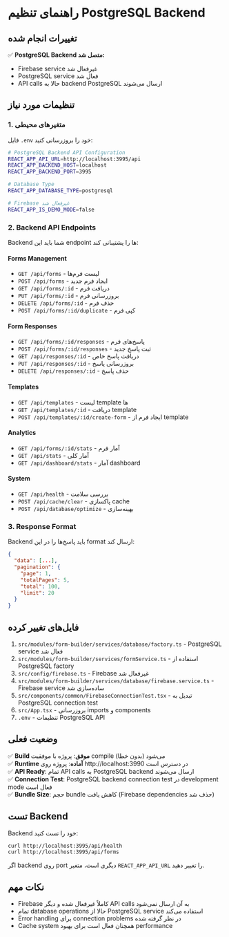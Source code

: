 # راهنمای تنظیم PostgreSQL Backend

## تغییرات انجام شده

✅ **PostgreSQL Backend متصل شد:**
- Firebase service غیرفعال شد
- PostgreSQL service فعال شد  
- API calls حالا به backend PostgreSQL ارسال می‌شوند

## تنظیمات مورد نیاز

### 1. متغیرهای محیطی
فایل `.env` خود را بروزرسانی کنید:

```bash
# PostgreSQL Backend API Configuration
REACT_APP_API_URL=http://localhost:3995/api
REACT_APP_BACKEND_HOST=localhost
REACT_APP_BACKEND_PORT=3995

# Database Type
REACT_APP_DATABASE_TYPE=postgresql

# Firebase غیرفعال شد
REACT_APP_IS_DEMO_MODE=false
```

### 2. Backend API Endpoints
Backend شما باید این endpoint ها را پشتیبانی کند:

#### Forms Management
- `GET /api/forms` - لیست فرم‌ها
- `POST /api/forms` - ایجاد فرم جدید
- `GET /api/forms/:id` - دریافت فرم
- `PUT /api/forms/:id` - بروزرسانی فرم
- `DELETE /api/forms/:id` - حذف فرم
- `POST /api/forms/:id/duplicate` - کپی فرم

#### Form Responses
- `GET /api/forms/:id/responses` - پاسخ‌های فرم
- `POST /api/forms/:id/responses` - ثبت پاسخ جدید
- `GET /api/responses/:id` - دریافت پاسخ خاص
- `PUT /api/responses/:id` - بروزرسانی پاسخ
- `DELETE /api/responses/:id` - حذف پاسخ

#### Templates
- `GET /api/templates` - لیست template ها
- `GET /api/templates/:id` - دریافت template
- `POST /api/templates/:id/create-form` - ایجاد فرم از template

#### Analytics
- `GET /api/forms/:id/stats` - آمار فرم
- `GET /api/stats` - آمار کلی
- `GET /api/dashboard/stats` - آمار dashboard

#### System
- `GET /api/health` - بررسی سلامت
- `POST /api/cache/clear` - پاکسازی cache
- `POST /api/database/optimize` - بهینه‌سازی

### 3. Response Format
Backend باید پاسخ‌ها را در این format ارسال کند:

```json
{
  "data": [...],
  "pagination": {
    "page": 1,
    "totalPages": 5,
    "total": 100,
    "limit": 20
  }
}
```

## فایل‌های تغییر کرده

1. `src/modules/form-builder/services/database/factory.ts` - PostgreSQL service فعال شد
2. `src/modules/form-builder/services/formService.ts` - استفاده از PostgreSQL factory
3. `src/config/firebase.ts` - Firebase غیرفعال شد
4. `src/modules/form-builder/services/database/firebase.service.ts` - Firebase service ساده‌سازی شد
5. `src/components/common/FirebaseConnectionTest.tsx` - تبدیل به PostgreSQL connection test
6. `src/App.tsx` - بروزرسانی imports و components
7. `.env` - تنظیمات PostgreSQL API

## وضعیت فعلی

✅ **Build موفق**: پروژه با موفقیت compile می‌شود (بدون خطا)  
✅ **Runtime آماده**: پروژه روی http://localhost:3990 در دسترس است  
✅ **API Ready**: تمام API calls به PostgreSQL backend ارسال می‌شوند  
✅ **Connection Test**: PostgreSQL backend connection test در development mode فعال است  
✅ **Bundle Size**: حجم bundle کاهش یافت (Firebase dependencies حذف شد)  

## تست Backend

Backend خود را تست کنید:

```bash
curl http://localhost:3995/api/health
curl http://localhost:3995/api/forms
```

اگر backend روی port دیگری است، متغیر `REACT_APP_API_URL` را تغییر دهید.

## نکات مهم

- Firebase کاملاً غیرفعال شده و دیگر API calls به آن ارسال نمی‌شود
- تمام database operations حالا از PostgreSQL service استفاده می‌کند
- Error handling برای connection problems در نظر گرفته شده
- Cache system همچنان فعال است برای بهبود performance 